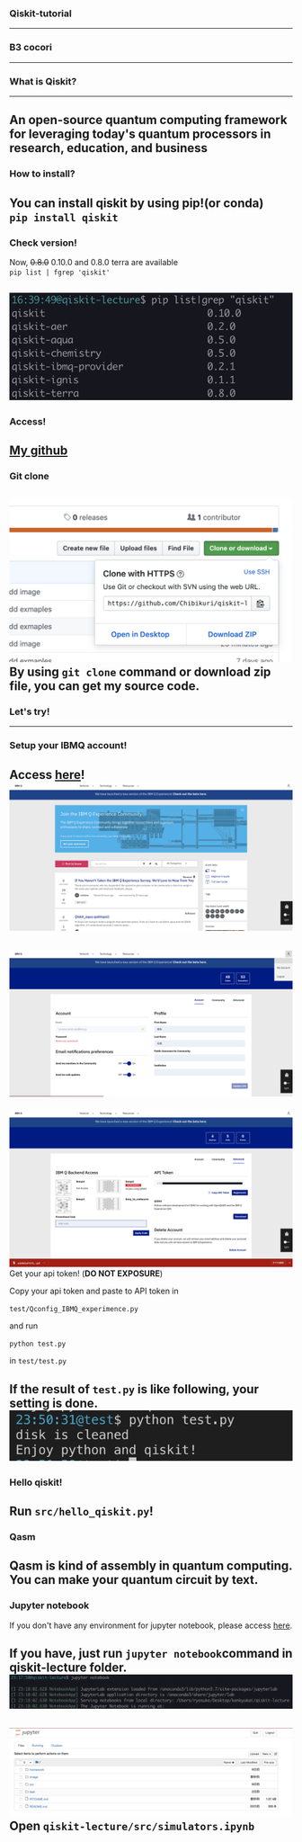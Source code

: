 ### Qiskit-tutorial

___

### B3 cocori

---

### What is Qiskit?
___
An open-source quantum computing framework for leveraging today's quantum processors in research, education, and business 
---
### How to install?
You can install qiskit by using pip!(or conda)  
`pip install qiskit`  
---
### **Check version!**  
Now, ~~0.8.0~~ 0.10.0 and 0.8.0 terra are available  
`pip list | fgrep 'qiskit'`  

![pipcheck](./image/qiskitversion.png)
---
### Access!
[My github](https://github.com/Chibikuri/qiskit-lecture)  
---
### Git clone
![gitclone](./image/gitclone.png)
By using `git clone` command or download zip file, you can get my source code.
---
### Let's try!

---

### Setup your IBMQ account!

Access [here](https://quantumexperience.ng.bluemix.net/qx/community)!
![login](./image/ibmqx.png)
---
![login](./image/login.png)  
---
![api](./image/ap.png)
Get your api token!
(**DO NOT EXPOSURE**)  

Copy your api token and paste to API token in 

`test/Qconfig_IBMQ_experimence.py` 

and run  

`python test.py`

in `test/test.py`

If the result of `test.py` is like following, your setting is done.
![setting](./image/testresult.png)
---
### Hello qiskit!
Run `src/hello_qiskit.py`!  
---
### Qasm
Qasm is kind of assembly in quantum computing.  
You can make your quantum circuit by text.
---
### Jupyter notebook
If you don't have any environment for jupyter notebook, please access [here](https://colab.research.google.com/github/Chibikuri/qiskit-lecture/blob/master/src/simulators.ipynb).

If you have, just run `jupyter notebook`command in qiskit-lecture folder.
![jupyter](./image/jupytern.png) 
--- 
![notebook](./image/notebook.png)
Open `qiskit-lecture/src/simulators.ipynb`
---
### 
